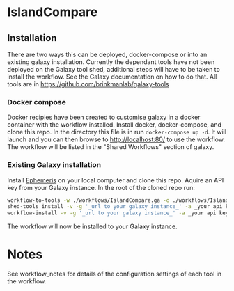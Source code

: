 # IslandCompare

## Installation
There are two ways this can be deployed, docker-compose or into an existing galaxy installation.
Currently the dependant tools have not been deployed on the Galaxy tool shed, additional steps will have to be taken to install the workflow.
See the Galaxy documentation on how to do that.
All tools are in https://github.com/brinkmanlab/galaxy-tools

### Docker compose
Docker recipies have been created to customise galaxy in a docker container with the workflow installed.
Install docker, docker-compose, and clone this repo. In the directory this file is in run `docker-compose up -d`.
It will launch and you can then browse to [http://localhost:80/](http://localhost:80/) to use the workflow. 
The workflow will be listed in the "Shared Workflows" section of galaxy.

### Existing Galaxy installation
Install [Ephemeris](https://ephemeris.readthedocs.io/en/latest/installation.html) on your local computer and clone this repo.
Aquire an API key from your Galaxy instance.
In the root of the cloned repo run:

```sh
workflow-to-tools -w ./workflows/IslandCompare.ga -o ./workflows/IslandCompare.deps.yml -l "IslandCompare"
shed-tools install -v -g '_url to your galaxy instance_' -a _your api key_ -t ./workflows/IslandCompare.deps.yml
workflow-install -v -g '_url to your galaxy instance_' -a _your api key_ --publish_workflows -w ./workflows/IslandCompare.ga
```

The workflow will now be installed to your Galaxy instance.

# Notes
See workflow_notes for details of the configuration settings of each tool in the workflow.
